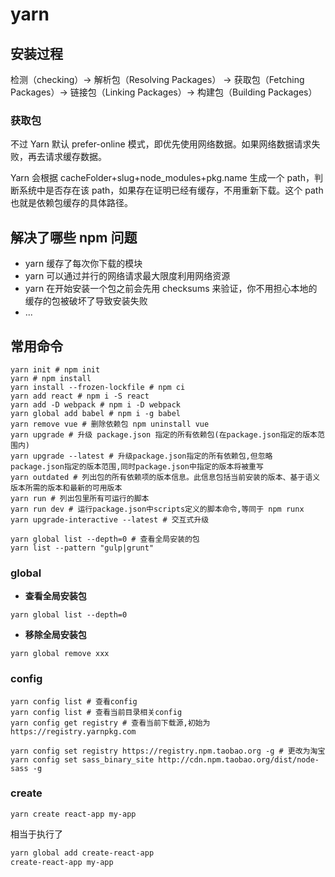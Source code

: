 # yarn

## 安装过程

检测（checking）→ 解析包（Resolving Packages） → 获取包（Fetching Packages）→ 链接包（Linking Packages）→ 构建包（Building Packages）



### 获取包

不过 Yarn 默认 prefer-online 模式，即优先使用网络数据。如果网络数据请求失败，再去请求缓存数据。

Yarn 会根据 cacheFolder+slug+node_modules+pkg.name 生成一个 path，判断系统中是否存在该 path，如果存在证明已经有缓存，不用重新下载。这个 path 也就是依赖包缓存的具体路径。





## 解决了哪些 npm 问题 ##

- yarn 缓存了每次你下载的模块
- yarn 可以通过并行的网络请求最大限度利用网络资源
- yarn 在开始安装一个包之前会先用 checksums 来验证，你不用担心本地的缓存的包被破坏了导致安装失败
- ...


## 常用命令 ##

```shell
yarn init # npm init
yarn # npm install
yarn install --frozen-lockfile # npm ci
yarn add react # npm i -S react
yarn add -D webpack # npm i -D webpack
yarn global add babel # npm i -g babel
yarn remove vue # 删除依赖包 npm uninstall vue
yarn upgrade # 升级 package.json 指定的所有依赖包(在package.json指定的版本范围内)
yarn upgrade --latest # 升级package.json指定的所有依赖包,但忽略package.json指定的版本范围,同时package.json中指定的版本将被重写
yarn outdated # 列出包的所有依赖项的版本信息。此信息包括当前安装的版本、基于语义版本所需的版本和最新的可用版本
yarn run # 列出包里所有可运行的脚本
yarn run dev # 运行package.json中scripts定义的脚本命令,等同于 npm runx
yarn upgrade-interactive --latest # 交互式升级

yarn global list --depth=0 # 查看全局安装的包
yarn list --pattern "gulp|grunt"
```

### global

- **查看全局安装包**

```shell
yarn global list --depth=0
```

- **移除全局安装包**

```shell
yarn global remove xxx
```

### config

```shell
yarn config list # 查看config
yarn config list # 查看当前目录相关config
yarn config get registry # 查看当前下载源,初始为https://registry.yarnpkg.com

yarn config set registry https://registry.npm.taobao.org -g # 更改为淘宝
yarn config set sass_binary_site http://cdn.npm.taobao.org/dist/node-sass -g
```



### create

```shell
yarn create react-app my-app
```

相当于执行了

```powershell
yarn global add create-react-app
create-react-app my-app
```

